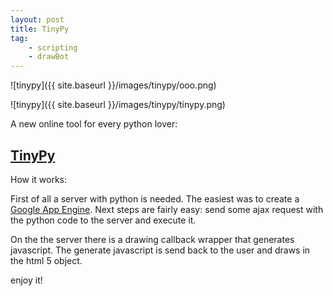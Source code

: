 ```yaml
---
layout: post
title: TinyPy
tag:
    - scripting
    - drawBot
---
```


![tinypy]({{ site.baseurl }}/images/tinypy/ooo.png)


![tinypy]({{ site.baseurl }}/images/tinypy/tinypy.png)

<!--more-->

A new online tool for every python lover:

## [TinyPy](http://tinypy.appspot.com/)

How it works:

First of all a server with python is needed. The easiest was to create a [Google App Engine](http://code.google.com/appengine/). Next steps are fairly easy: send some ajax request with the python code to the server and execute it.

On the the server there is a drawing callback wrapper that generates javascript. The generate javascript is send back to the user and draws in the <canvas> html 5 object.

enjoy it!
